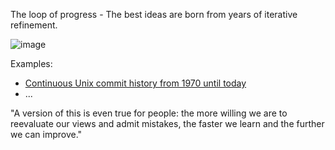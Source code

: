 The loop of progress - The best ideas are born from years of iterative refinement.

![image](https://user-images.githubusercontent.com/658791/209478115-2fefbd42-26ce-4552-be01-bdc84a109277.png)

Examples:
- [Continuous Unix commit history from 1970 until today](https://github.com/dspinellis/unix-history-repo)
-   ...

"A version of this is even true for people: the more willing we are to reevaluate our views and admit mistakes, the faster we learn and the further we can improve."
